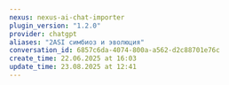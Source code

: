 ```yaml
---
nexus: nexus-ai-chat-importer
plugin_version: "1.2.0"
provider: chatgpt
aliases: "2ASI симбиоз и эволюция"
conversation_id: 6857c6da-4074-800a-a562-d2c88701e76c
create_time: 22.06.2025 at 16:03
update_time: 23.08.2025 at 12:41
---
```


